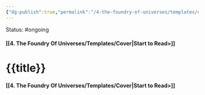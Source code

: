 ```yaml
---
{"dg-publish":true,"permalink":"/4-the-foundry-of-universes/templates/cover/","created":"2025-01-22T11:17:14.727-05:00","updated":"2024-05-20T02:34:23.649-04:00"}
---
```


Status: #ongoing
#### [[4. The Foundry Of Universes/Templates/Cover\|Start to Read>]]
# {{title}}



#### [[4. The Foundry Of Universes/Templates/Cover\|Start to Read>]]
